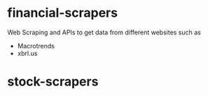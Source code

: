 # financial-scrapers
Web Scraping and APIs to get data from different websites such as

- Macrotrends
- xbrl.us
# stock-scrapers
